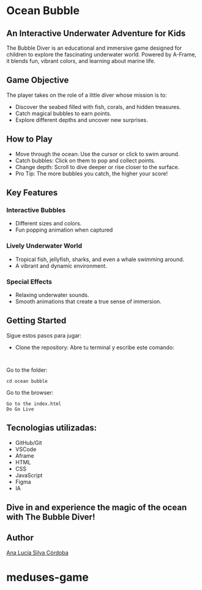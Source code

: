 # Ocean Bubble 

## An Interactive Underwater Adventure for Kids
The Bubble Diver is an educational and immersive game designed for children to explore the fascinating underwater world. Powered by A-Frame, it blends fun, vibrant colors, and learning about marine life.

## Game Objective
The player takes on the role of a little diver whose mission is to:

- Discover the seabed filled with fish, corals, and hidden treasures.
- Catch magical bubbles to earn points.
- Explore different depths and uncover new surprises.

## How to Play

- Move through the ocean: Use the cursor or click to swim around.
- Catch bubbles: Click on them to pop and collect points.
- Change depth: Scroll to dive deeper or rise closer to the surface.
- Pro Tip: The more bubbles you catch, the higher your score!

## Key Features
### Interactive Bubbles
- Different sizes and colors.
- Fun popping animation when captured

### Lively Underwater World
- Tropical fish, jellyfish, sharks, and even a whale swimming around.
- A vibrant and dynamic environment.

### Special Effects
- Relaxing underwater sounds.
- Smooth animations that create a true sense of immersion.

## Getting Started
Sigue estos pasos para jugar:
- Clone the repository:
Abre tu terminal y escribe este comando:
```


```
Go to the folder:
```
cd ocean bubble

```
Go to the browser:
```
Go to the index.html
Do Go Live
```

## Tecnologias utilizadas:
- GitHub/Git
- VSCode
- Aframe
- HTML
- CSS
- JavaScript
- Figma
- IA

## Dive in and experience the magic of the ocean with The Bubble Diver! 

## Author

[Ana Lucía Silva Córdoba](https://www.linkedin.com/in/ana-lucia-silva-cordoba/)


# meduses-game
